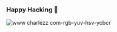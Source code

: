 ### Happy Hacking 💫

<!--
**minjujuu/minjujuu** is a ✨ _special_ ✨ repository because its `README.md` (this file) appears on your GitHub profile.

Here are some ideas to get you started:

- 🔭 I’m currently working on ...
- 🌱 I’m currently learning ...
- 👯 I’m looking to collaborate on ...
- 🤔 I’m looking for help with ...
- 💬 Ask me about ...
- 📫 How to reach me: ...
- 😄 Pronouns: ...
- ⚡ Fun fact: ...
-->

![www charlezz com-rgb-yuv-hsv-ycbcr](https://user-images.githubusercontent.com/79794414/163667099-b6b44392-1f81-428e-87db-f403f496541c.gif)
